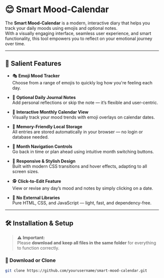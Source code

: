 # 😊 Smart Mood-Calendar

The **Smart Mood-Calendar** is a modern, interactive diary that helps you track your daily moods using emojis and optional notes.  
With a visually engaging interface, seamless user experience, and smart functionality, this tool empowers you to reflect on your emotional journey over time.

---

## 🌟 Salient Features

- 🎭 **Emoji Mood Tracker**  
  Choose from a range of emojis to quickly log how you're feeling each day.

- 📝 **Optional Daily Journal Notes**  
  Add personal reflections or skip the note — it’s flexible and user-centric.

- 📆 **Interactive Monthly Calendar View**  
  Visually track your mood trends with emoji overlays on calendar dates.

- 🧠 **Memory-Friendly Local Storage**  
  All entries are stored automatically in your browser — no login or database needed.

- 🔄 **Month Navigation Controls**  
  Go back in time or plan ahead using intuitive month switching buttons.

- 🌈 **Responsive & Stylish Design**  
  Built with modern CSS transitions and hover effects, adapting to all screen sizes.

- 🕵️ **Click-to-Edit Feature**  
  View or revise any day’s mood and notes by simply clicking on a date.

- 🚫 **No External Libraries**  
  Pure HTML, CSS, and JavaScript — light, fast, and dependency-free.

---

## 🛠️ Installation & Setup

> ⚠️ **Important:**  
> Please **download and keep all files in the same folder** for everything to function correctly.

### 🔽 Download or Clone

```bash
git clone https://github.com/yourusername/smart-mood-calendar.git
